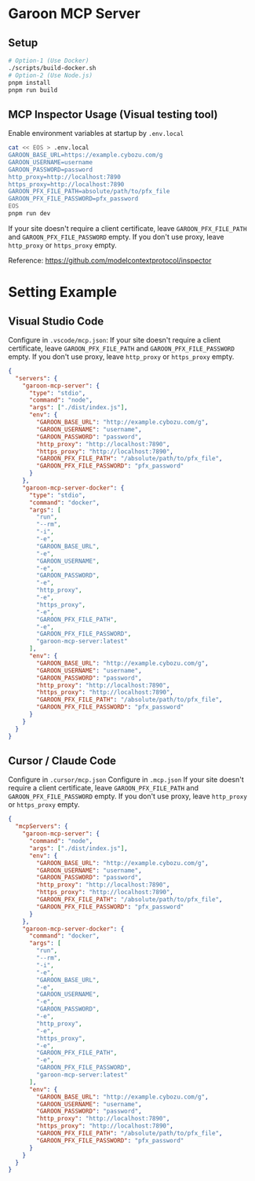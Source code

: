 # Garoon MCP Server

## Setup

```bash
# Option-1 (Use Docker)
./scripts/build-docker.sh
# Option-2 (Use Node.js)
pnpm install
pnpm run build
```

## MCP Inspector Usage (Visual testing tool)

Enable environment variables at startup by `.env.local`

```bash
cat << EOS > .env.local
GAROON_BASE_URL=https://example.cybozu.com/g
GAROON_USERNAME=username
GAROON_PASSWORD=password
http_proxy=http://localhost:7890
https_proxy=http://localhost:7890
GAROON_PFX_FILE_PATH=absolute/path/to/pfx_file
GAROON_PFX_FILE_PASSWORD=pfx_password
EOS
pnpm run dev
```

If your site doesn't require a client certificate, leave `GAROON_PFX_FILE_PATH` and `GAROON_PFX_FILE_PASSWORD` empty.
If you don't use proxy, leave `http_proxy` or `https_proxy` empty.

Reference: https://github.com/modelcontextprotocol/inspector

# Setting Example

## Visual Studio Code

Configure in `.vscode/mcp.json`:
If your site doesn't require a client certificate, leave `GAROON_PFX_FILE_PATH` and `GAROON_PFX_FILE_PASSWORD` empty.
If you don't use proxy, leave `http_proxy` or `https_proxy` empty.

```json
{
  "servers": {
    "garoon-mcp-server": {
      "type": "stdio",
      "command": "node",
      "args": ["./dist/index.js"],
      "env": {
        "GAROON_BASE_URL": "http://example.cybozu.com/g",
        "GAROON_USERNAME": "username",
        "GAROON_PASSWORD": "password",
        "http_proxy": "http://localhost:7890",
        "https_proxy": "http://localhost:7890",
        "GAROON_PFX_FILE_PATH": "/absolute/path/to/pfx_file",
        "GAROON_PFX_FILE_PASSWORD": "pfx_password"
      }
    },
    "garoon-mcp-server-docker": {
      "type": "stdio",
      "command": "docker",
      "args": [
        "run",
        "--rm",
        "-i",
        "-e",
        "GAROON_BASE_URL",
        "-e",
        "GAROON_USERNAME",
        "-e",
        "GAROON_PASSWORD",
        "-e",
        "http_proxy",
        "-e",
        "https_proxy",
        "-e",
        "GAROON_PFX_FILE_PATH",
        "-e",
        "GAROON_PFX_FILE_PASSWORD",
        "garoon-mcp-server:latest"
      ],
      "env": {
        "GAROON_BASE_URL": "http://example.cybozu.com/g",
        "GAROON_USERNAME": "username",
        "GAROON_PASSWORD": "password",
        "http_proxy": "http://localhost:7890",
        "https_proxy": "http://localhost:7890",
        "GAROON_PFX_FILE_PATH": "/absolute/path/to/pfx_file",
        "GAROON_PFX_FILE_PASSWORD": "pfx_password"
      }
    }
  }
}
```

## Cursor / Claude Code

Configure in `.cursor/mcp.json`
Configure in `.mcp.json`
If your site doesn't require a client certificate, leave `GAROON_PFX_FILE_PATH` and `GAROON_PFX_FILE_PASSWORD` empty.
If you don't use proxy, leave `http_proxy` or `https_proxy` empty.

```json
{
  "mcpServers": {
    "garoon-mcp-server": {
      "command": "node",
      "args": ["./dist/index.js"],
      "env": {
        "GAROON_BASE_URL": "http://example.cybozu.com/g",
        "GAROON_USERNAME": "username",
        "GAROON_PASSWORD": "password",
        "http_proxy": "http://localhost:7890",
        "https_proxy": "http://localhost:7890",
        "GAROON_PFX_FILE_PATH": "/absolute/path/to/pfx_file",
        "GAROON_PFX_FILE_PASSWORD": "pfx_password"
      }
    },
    "garoon-mcp-server-docker": {
      "command": "docker",
      "args": [
        "run",
        "--rm",
        "-i",
        "-e",
        "GAROON_BASE_URL",
        "-e",
        "GAROON_USERNAME",
        "-e",
        "GAROON_PASSWORD",
        "-e",
        "http_proxy",
        "-e",
        "https_proxy",
        "-e",
        "GAROON_PFX_FILE_PATH",
        "-e",
        "GAROON_PFX_FILE_PASSWORD",
        "garoon-mcp-server:latest"
      ],
      "env": {
        "GAROON_BASE_URL": "http://example.cybozu.com/g",
        "GAROON_USERNAME": "username",
        "GAROON_PASSWORD": "password",
        "http_proxy": "http://localhost:7890",
        "https_proxy": "http://localhost:7890",
        "GAROON_PFX_FILE_PATH": "/absolute/path/to/pfx_file",
        "GAROON_PFX_FILE_PASSWORD": "pfx_password"
      }
    }
  }
}
```
